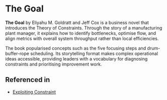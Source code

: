 # The Goal

**The Goal** by Eliyahu M. Goldratt and Jeff Cox is a business novel that introduces the Theory of Constraints. Through the story of a manufacturing plant manager, it explains how to identify bottlenecks, optimise flow, and align metrics with overall system throughput rather than local efficiencies.

The book popularised concepts such as the five focusing steps and drum-buffer-rope scheduling. Its storytelling format makes complex operational ideas accessible, providing leaders with a vocabulary for diagnosing constraints and prioritising improvement work.

## Referenced in

- [Exploiting Constraint](/strategies/decelerators/exploiting-constraint)
